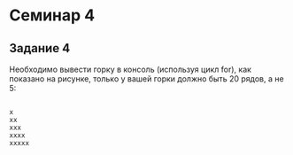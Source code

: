 # Семинар 4

## Задание 4

Необходимо вывести горку в консоль (используя цикл for), как показано на рисунке, только у вашей горки должно быть 20 рядов, а не 5:
```

x
xx
xxx
xxxx
xxxxx
```